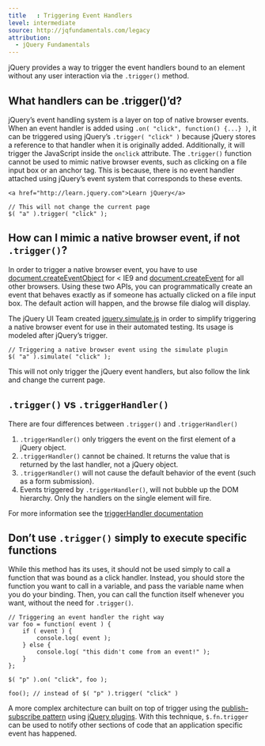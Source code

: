 ```yaml
---
title   : Triggering Event Handlers
level: intermediate
source: http://jqfundamentals.com/legacy
attribution:
  - jQuery Fundamentals
---
```


jQuery provides a way to trigger the event handlers bound to an element without any user interaction via the
`.trigger()` method.

## What handlers can be .trigger()&rsquo;d?

jQuery&rsquo;s event handling system is a layer on top of native browser events. When an event handler is added using
`.on( "click", function() {...} )`, it can be triggered using jQuery&rsquo;s `.trigger( "click" )` because jQuery stores a
reference to that handler when it is originally added. Additionally, it will trigger the JavaScript inside the
`onclick` attribute. The `.trigger()` function cannot be used to mimic native browser events, such as
clicking on a file input box or an anchor tag. This is because, there is no event handler attached using jQuery&rsquo;s
event system that corresponds to these events.

```
<a href="http://learn.jquery.com">Learn jQuery</a>
```
```
// This will not change the current page
$( "a" ).trigger( "click" );
```

## How can I mimic a native browser event, if not `.trigger()`?

In order to trigger a native browser event, you have to use [document.createEventObject](http://msdn.microsoft.com/en-us/library/ie/ms536390%28v=vs.85%29.aspx) for < IE9 and  [document.createEvent](https://developer.mozilla.org/en/DOM/document.createEvent) for all other browsers.
Using these two APIs, you can programmatically create an event that behaves exactly as if someone has actually clicked on a file input box. The default action will happen, and the browse file dialog will display.

The jQuery UI Team created [jquery.simulate.js](https://github.com/eduardolundgren/jquery-simulate/blob/master/jquery.simulate.js) in order to simplify triggering a native browser event for use in their automated testing. Its usage is modeled after jQuery&rsquo;s trigger.

```
// Triggering a native browser event using the simulate plugin
$( "a" ).simulate( "click" );
```

This will not only trigger the jQuery event handlers, but also follow the link and change the current page.


## `.trigger()` vs `.triggerHandler()`

There are four differences between `.trigger()` and `.triggerHandler()`

1. `.triggerHandler()` only triggers the event on the first element of a jQuery object.
2. `.triggerHandler()` cannot be chained. It returns the value that is returned by the last handler, not a jQuery object.
3. `.triggerHandler()` will not cause the default behavior of the event (such as a form submission).
4. Events triggered by `.triggerHandler()`, will not bubble up the DOM hierarchy. Only the handlers on the single element will fire.

For more information see the [triggerHandler documentation](http://api.jquery.com/triggerHandler)

## Don&rsquo;t use `.trigger()` simply to execute specific functions

While this method has its uses, it should not be used simply to call a function that was bound as a click
handler. Instead, you should store the function you want to call in a
variable, and pass the variable name when you do your binding. Then, you can
call the function itself whenever you want, without the need for
`.trigger()`.

```
// Triggering an event handler the right way
var foo = function( event ) {
	if ( event ) {
		console.log( event );
	} else {
		console.log( "this didn't come from an event!" );
	}
};

$( "p" ).on( "click", foo );

foo(); // instead of $( "p" ).trigger( "click" )
```

A more complex architecture can built on top of trigger using the [publish-subscribe pattern](http://en.wikipedia.org/wiki/Publish%E2%80%93subscribe_pattern) using [jQuery plugins](https://gist.github.com/661855).
With this technique, `$.fn.trigger` can be used to notify other sections of code that an application specific event has happened.
